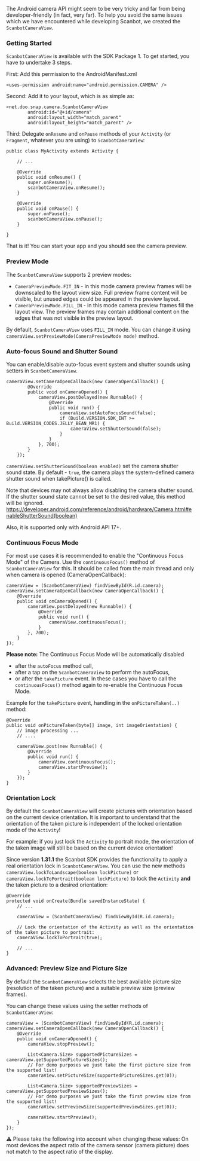 The Android camera API might seem to be very tricky and far from being developer-friendly (in fact, very far). To help you avoid the same issues which we have encountered while developing Scanbot, we created the `ScanbotCameraView`.

### Getting Started

`ScanbotCameraView` is available with the SDK Package 1. To get started, you have to undertake 3 steps.

First: Add this permission to the AndroidManifest.xml

    <uses-permission android:name="android.permission.CAMERA" />

Second: Add it to your layout, which is as simple as:

    <net.doo.snap.camera.ScanbotCameraView
            android:id="@+id/camera"
            android:layout_width="match_parent"
            android:layout_height="match_parent" />

Third: Delegate `onResume` and `onPause` methods of your `Activity` (or `Fragment`, whatever you are using) to `ScanbotCameraView`:

    public class MyActivity extends Activity {

        // ...

        @Override
        public void onResume() {
            super.onResume();
            scanbotCameraView.onResume();
        }

        @Override
        public void onPause() {
            super.onPause();
            scanbotCameraView.onPause();
        }

    }

That is it! You can start your app and you should see the camera preview.


### Preview Mode

The `ScanbotCameraView` supports 2 preview modes:
* `CameraPreviewMode.FIT_IN` - in this mode camera preview frames will be downscaled to the layout view size. Full preview frame content will be visible, but unused edges could be appeared in the preview layout.
* `CameraPreviewMode.FILL_IN` - in this mode camera preview frames fill the layout view. The preview frames may contain additional content on the edges that was not visible in the preview layout.

By default, `ScanbotCameraView` uses `FILL_IN` mode. You can change it using `cameraView.setPreviewMode(CameraPreviewMode mode)` method.


### Auto-focus Sound and Shutter Sound

You can enable/disable auto-focus event system and shutter sounds using setters in `ScanbotCameraView`.

    cameraView.setCameraOpenCallback(new CameraOpenCallback() {
            @Override
            public void onCameraOpened() {
                cameraView.postDelayed(new Runnable() {
                    @Override
                    public void run() {
                        cameraView.setAutoFocusSound(false);
                        if (Build.VERSION.SDK_INT >= Build.VERSION_CODES.JELLY_BEAN_MR1) {
                            cameraView.setShutterSound(false);
                        }
                    }
                }, 700);
            }
        });
    
`cameraView.setShutterSound(boolean enabled)` set the camera shutter sound state. By default - `true`, the camera plays the system-defined camera shutter sound when takePicture() is called.

Note that devices may not always allow disabling the camera shutter sound. If the shutter sound state cannot be set to the desired value, this method will be ignored.
https://developer.android.com/reference/android/hardware/Camera.html#enableShutterSound(boolean)

Also, it is supported only with Android API 17+. 

### Continuous Focus Mode

For most use cases it is recommended to enable the "Continuous Focus Mode" of the Camera. Use the `continuousFocus()` method of `ScanbotCameraView` for this. It should be called from the main thread and only when camera is opened (CameraOpenCallback):

    cameraView = (ScanbotCameraView) findViewById(R.id.camera);
    cameraView.setCameraOpenCallback(new CameraOpenCallback() {
        @Override
        public void onCameraOpened() {
            cameraView.postDelayed(new Runnable() {
                @Override
                public void run() {
                    cameraView.continuousFocus();
                }
            }, 700);
        }
    });

**Please note:** The Continuous Focus Mode will be automatically disabled 
- after the `autoFocus` method call, 
- after a tap on the `ScanbotCameraView` to perform the autoFocus, 
- or after the `takePicture` event.
In these cases you have to call the `continuousFocus()` method again to re-enable the Continuous Focus Mode.

Example for the `takePicture` event, handling in the `onPictureTaken(..)` method:

    @Override
    public void onPictureTaken(byte[] image, int imageOrientation) {
        // image processing ...
        // ....

        cameraView.post(new Runnable() {
            @Override
            public void run() {
                cameraView.continuousFocus();
                cameraView.startPreview();
            }
        });
    }


### Orientation Lock
By default the `ScanbotCameraView` will create pictures with orientation based on the current device orientation. It is important to understand that the orientation of the taken picture is independent of the locked orientation mode of the `Activity`!

For example: if you just lock the `Activity` to portrait mode, the orientation of the taken image will still be based on the current device orientation!

Since version **1.31.1** the Scanbot SDK provides the functionality to apply a real orientation lock in `ScanbotCameraView`. You can use the new methods `cameraView.lockToLandscape(boolean lockPicture)` or `cameraView.lockToPortrait(boolean lockPicture)` to lock the `Activity` **and** the taken picture to a desired orientation:

```
@Override
protected void onCreate(Bundle savedInstanceState) {
    // ...

    cameraView = (ScanbotCameraView) findViewById(R.id.camera);

    // Lock the orientation of the Activity as well as the orientation of the taken picture to portrait:
    cameraView.lockToPortrait(true);

    // ...
}
```


### Advanced: Preview Size and Picture Size

By default the `ScanbotCameraView` selects the best available picture size (resolution of the taken picture) and a suitable preview size (preview frames).

You can change these values using the setter methods of `ScanbotCameraView`:

    cameraView = (ScanbotCameraView) findViewById(R.id.camera);
    cameraView.setCameraOpenCallback(new CameraOpenCallback() {
        @Override
        public void onCameraOpened() {
            cameraView.stopPreview();

            List<Camera.Size> supportedPictureSizes = cameraView.getSupportedPictureSizes();
            // For demo purposes we just take the first picture size from the supported list!
            cameraView.setPictureSize(supportedPictureSizes.get(0));
            
            List<Camera.Size> supportedPreviewSizes = cameraView.getSupportedPreviewSizes();
            // For demo purposes we just take the first preview size from the supported list!
            cameraView.setPreviewSize(supportedPreviewSizes.get(0));

            cameraView.startPreview();
        }
    });

⚠️ Please take the following into account when changing these values: On most devices the aspect ratio of the camera sensor (camera picture) does not match to the aspect ratio of the display.

